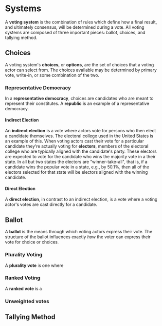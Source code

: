 Systems
=======
A **voting system** is the combination of rules which define how a final result,
and ultimately consensus, will be determined during a vote.  All voting systems
are composed of three important pieces: ballot, choices, and tallying method.

Choices
-------
A voting system's **choices**, or **options**, are the set of choices that a
voting actor can select from. The choices available may be determined by primary
vote, write-in, or some combination of the two. 

### Representative Democracy
In a **representative democracy**, choices are candidates who are meant to
represent their constitutes. A **republic** is an example of a representative
democracy.

#### Indirect Election
An **indirect election** is a vote where actors vote for persons who then elect
a candidate themselves. The electoral college used in the United States is an
example of this. When voting actors cast their vote for a particular candidate
they're actually voting for **electors**, members of the electoral college who
are typically aligned with the candidate's party. These electors are expected to
vote for the candidate who wins the majority vote in a their state. In all but
two states the electors are "winner-take-all", that is, if a candidate wins the
popular vote in a state, e.g., by 50.1%, then all of the electors selected for
that state will be electors aligned with the winning candidate.

#### Direct Election
A **direct election**, in contrast to an indirect election, is a vote where a
voting actor's votes are cast directly for a candidate.



Ballot
------
A **ballot** is the means through which voting actors express their vote. The
structure of the ballot influences exactly *how* the voter can express their
vote for choice or choices.

### Plurality Voting
A **plurality vote** is one where

### 

### Ranked Voting
A **ranked vote** is a 

### Unweighted votes



Tallying Method
---------------

